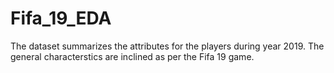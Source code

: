 # Fifa_19_EDA
The dataset summarizes the attributes for the players during year 2019. The general characterstics are inclined as per the Fifa 19 game.
